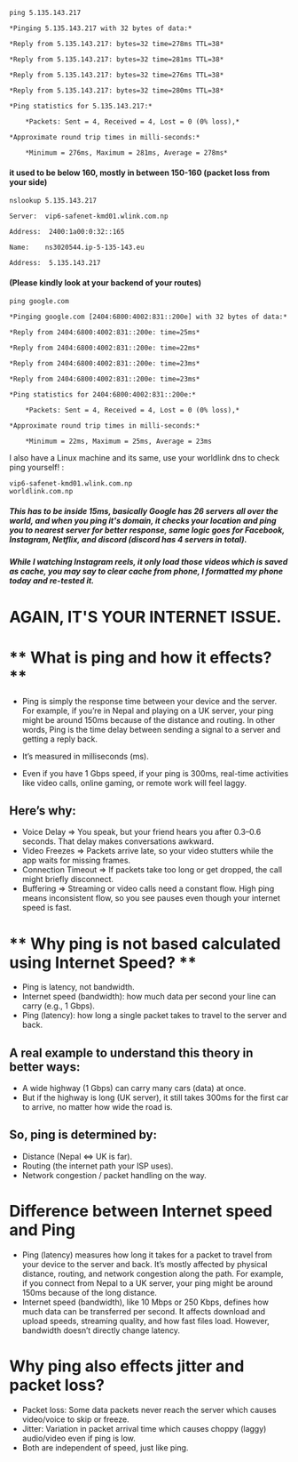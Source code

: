 ```
ping 5.135.143.217

*Pinging 5.135.143.217 with 32 bytes of data:*

*Reply from 5.135.143.217: bytes=32 time=278ms TTL=38*

*Reply from 5.135.143.217: bytes=32 time=281ms TTL=38*

*Reply from 5.135.143.217: bytes=32 time=276ms TTL=38*

*Reply from 5.135.143.217: bytes=32 time=280ms TTL=38*

*Ping statistics for 5.135.143.217:*

    *Packets: Sent = 4, Received = 4, Lost = 0 (0% loss),*

*Approximate round trip times in milli-seconds:*

    *Minimum = 276ms, Maximum = 281ms, Average = 278ms*
```

#### **it used to be below 160, mostly in between 150-160 (packet loss from your side)**
```
nslookup 5.135.143.217

Server:  vip6-safenet-kmd01.wlink.com.np

Address:  2400:1a00:0:32::165

Name:    ns3020544.ip-5-135-143.eu

Address:  5.135.143.217
```

#### **(Please kindly look at your backend of your routes)**

```
ping google.com

*Pinging google.com [2404:6800:4002:831::200e] with 32 bytes of data:*

*Reply from 2404:6800:4002:831::200e: time=25ms*

*Reply from 2404:6800:4002:831::200e: time=22ms*

*Reply from 2404:6800:4002:831::200e: time=23ms*

*Reply from 2404:6800:4002:831::200e: time=23ms*

*Ping statistics for 2404:6800:4002:831::200e:*

    *Packets: Sent = 4, Received = 4, Lost = 0 (0% loss),*

*Approximate round trip times in milli-seconds:*

    *Minimum = 22ms, Maximum = 25ms, Average = 23ms
```


I also have a Linux machine and its same, use your worldlink dns to check ping yourself! : 
```
vip6-safenet-kmd01.wlink.com.np
worldlink.com.np
```

##### ***This has to be inside 15ms, basically Google has 26 servers all over the world, and when you ping it's domain, it checks your location and ping you to nearest server for better response, same logic goes for Facebook, Instagram, Netflix, and discord (discord has 4 servers in total).***


##### **While I watching Instagram reels, it only load those videos which is saved as cache, you may say to clear cache from phone, I formatted my phone today and re-tested it.**

# **AGAIN, IT'S YOUR INTERNET ISSUE.** 

# ** What is ping and how it effects?**
- Ping is simply the response time between your device and the server. For example, if you’re in Nepal and playing on a UK server, your ping might be around 150ms because of the distance and routing. In other words, Ping is the time delay between sending a signal to a server and getting a reply back.
- It’s measured in milliseconds (ms).

- Even if you have 1 Gbps speed, if your ping is 300ms, real-time activities like video calls, online gaming, or remote work will feel laggy.
## Here’s why:
- Voice Delay => You speak, but your friend hears you after 0.3–0.6 seconds. That delay makes conversations awkward.
- Video Freezes => Packets arrive late, so your video stutters while the app waits for missing frames.
- Connection Timeout => If packets take too long or get dropped, the call might briefly disconnect.
- Buffering => Streaming or video calls need a constant flow. High ping means inconsistent flow, so you see pauses even though your internet speed is fast.

# ** Why ping is not based calculated using Internet Speed? **
- Ping is latency, not bandwidth.
- Internet speed (bandwidth): how much data per second your line can carry (e.g., 1 Gbps).
- Ping (latency): how long a single packet takes to travel to the server and back.
## A real example to understand this theory in better ways:

- A wide highway (1 Gbps) can carry many cars (data) at once.
- But if the highway is long (UK server), it still takes 300ms for the first car to arrive, no matter how wide the road is.

## So, ping is determined by:
- Distance (Nepal <=> UK is far).
- Routing (the internet path your ISP uses).
- Network congestion / packet handling on the way.

# **Difference between Internet speed and Ping**
- Ping (latency) measures how long it takes for a packet to travel from your device to the server and back. It’s mostly affected by physical distance, routing, and network congestion along the path. For example, if you connect from Nepal to a UK server, your ping might be around 150ms because of the long distance.
- Internet speed (bandwidth), like 10 Mbps or 250 Kbps, defines how much data can be transferred per second. It affects download and upload speeds, streaming quality, and how fast files load. However, bandwidth doesn’t directly change latency.


# **Why ping also effects jitter and packet loss?**
- Packet loss: Some data packets never reach the server which causes video/voice to skip or freeze.
- Jitter: Variation in packet arrival time which causes choppy (laggy) audio/video even if ping is low.
- Both are independent of speed, just like ping.





